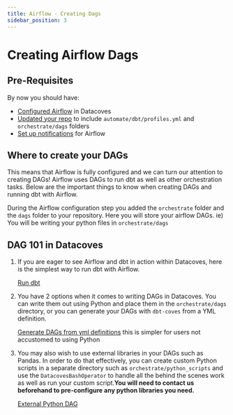 ```yaml
---
title: Airflow - Creating Dags
sidebar_position: 3
---
```

# Creating Airflow Dags

## Pre-Requisites
By now you should have:

- [Configured Airflow](getting-started/Admin/configure-airflow.md) in Datacoves
- [Updated your repo](getting-started/Admin/configure-repository.md) to include `automate/dbt/profiles.yml` and `orchestrate/dags` folders
- [Set up notifications](how-tos/airflow/send-emails.md) for Airflow

## Where to create your DAGs
This means that Airflow is fully configured and we can turn our attention to creating DAGs! Airflow uses DAGs to run dbt as well as other orchestration tasks. Below are the important things to know when creating DAGs and running dbt with Airflow.

During the Airflow configuration step you added the `orchestrate` folder and the `dags` folder to your repository. Here you will store your airflow DAGs. ie) You will be writing your python files in `orchestrate/dags` 

## DAG 101 in Datacoves
1. If you are eager to see Airflow and dbt in action within Datacoves, here is the simplest way to run dbt with Airflow.

   [Run dbt](/docs/how-tos/airflow/DAGs/run-dbt)

2. You have 2 options when it comes to writing DAGs in Datacoves. You can write them out using Python and place them in the `orchestrate/dags` directory, or you can generate your DAGs with `dbt-coves` from a YML definition. 
    
   [Generate DAGs from yml definitions](/docs/how-tos/airflow/DAGs/generate-dags-from-yml) this is simpler for users not accustomed to using Python

3. You may also wish to use external libraries in your DAGs such as Pandas. In order to do that effectively, you can create custom Python scripts in a separate directory such as `orchestrate/python_scripts` and use the `DatacovesBashOperator` to handle all the behind the scenes work as well as run your custom script.**You will need to contact us beforehand to pre-configure any python libraries you need.**

   [External Python DAG](/docs/how-tos/airflow/DAGs/external-python-dag)
